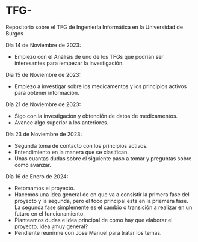 # TFG-
Repositorio sobre el TFG de Ingeniería Informática en la Universidad de Burgos

Día 14 de Noviembre de 2023:
  - Empiezo con el Análisis de uno de los TFGs que podrían ser interesantes para iempezar la investigación.

Día 15 de Noviembre de 2023:
  - Empiezo a investigar sobre los medicamentos y los principios activos para obtener información.

Día 21 de Noviembre de 2023:
  - Sigo con la investigación y obtención de datos de medicamentos.
  - Avance algo superior a los anteriores.

Día 23 de Noviembre de 2023:
  - Segunda toma de contacto con los principios activos.
  - Entendimiento en la manera que se clasifican.
  - Unas cuantas dudas sobre el siguiente paso a tomar y preguntas sobre como avanzar.

Día 16 de Enero de 2024:
  - Retomamos el proyecto.
  - Hacemos una idea general de en que va a consistir la primera fase del proyecto y la segunda, pero el foco principal esta
    en la priemera fase. La segunda fase simplemente es el cambio o transición a realizar en un futuro en el funcionamiento.
  - Planteamos dudas e idea principal de como hay que elaborar el proyecto, idea ¿muy general?
  - Pendiente reunirme con Jose Manuel para tratar los temas.
